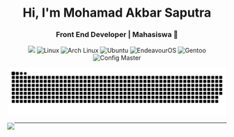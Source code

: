 <h1 align="center">Hi, I'm Mohamad Akbar Saputra</h1>
<h3 align="center">Front End Developer | Mahasiswa 🐧</h3>



<div align="center">
  <img src="[https://user-images.githubusercontent.com/22107794/139580686-887df369-edb8-4bc8-b607-4fbf6d7e4866.gif](https://cdna.artstation.com/p/assets/images/images/028/102/058/original/pixel-jeff-matrix-s.gif?1593487263)">

  <img src="https://img.shields.io/badge/Linux-FCC624?style=for-the-badge&logo=linux&logoColor=black" alt="Linux" />
  <img src="https://img.shields.io/badge/Arch_Linux-1793D1?style=for-the-badge&logo=arch-linux&logoColor=white" alt="Arch Linux" />
  <img src="https://img.shields.io/badge/Ubuntu-E95420?style=for-the-badge&logo=ubuntu&logoColor=white" alt="Ubuntu" />
  <img src="https://img.shields.io/badge/EndeavourOS-7C4DFF?style=for-the-badge&logo=arch-linux&logoColor=white" alt="EndeavourOS" />
  <img src="https://img.shields.io/badge/Gentoo-54487A?style=for-the-badge&logo=gentoo&logoColor=white" alt="Gentoo" />
  <img src="https://img.shields.io/badge/Config_Master-FFD700?style=for-the-badge&logo=neovim&logoColor=black" alt="Config Master" />


![snake gif](https://github.com/akuabaw/akuabaw/blob/output/github-contribution-grid-snake-dark.svg)
</div>

<p>
  <img align="left" src="https://github-readme-stats.vercel.app/api/top-langs/?username=anharsaja&layout=compact&theme=dracula" />
</p>

---

  
<!-- Proudly created with GPRM ( https://gprm.itsvg.in ) -->
